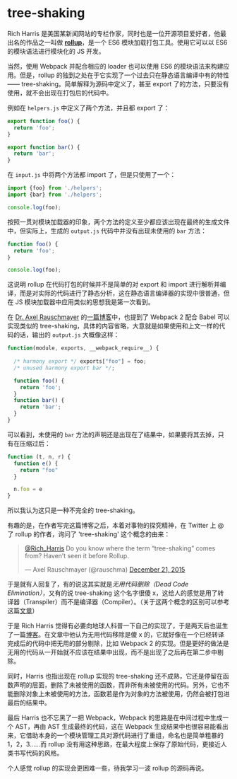 # tree-shaking

Rich Harris 是美国某新闻网站的专栏作家，同时也是一位开源项目爱好者，他最出名的作品之一叫做 **[rollup](https://github.com/rollup/rollup)**，是一个 ES6 模块加载打包工具。使用它可以以 ES6 的模块语法进行模块化的 JS 开发。

当然，使用 Webpack 并配合相应的 loader 也可以使用 ES6 的模块语法来构建应用。但是，rollup 的独到之处在于它实现了一个过去只在静态语言编译中有的特性—— tree-shaking。简单解释为源码中定义了，甚至 export 了的方法，只要没有使用，就不会出现在打包后的代码中。

例如在 `helpers.js` 中定义了两个方法，并且都 export 了：

```javascript
export function foo() {
  return 'foo';
}

export function bar() {
  return 'bar';
}
```

在 `input.js` 中将两个方法都 import 了，但是只使用了一个：

```javascript
import {foo} from './helpers';
import {bar} from './helpers';

console.log(foo);
```

按照一贯对模块加载器的印象，两个方法的定义至少都应该出现在最终的生成文件中，但实际上，生成的 `output.js` 代码中并没有出现未使用的 `bar` 方法：

```javascript
function foo() {
  return 'foo';
}

console.log(foo);
```

这说明 rollup 在代码打包的时候并不是简单的对 export 和 import 进行解析并编译，而是对实际的代码进行了静态分析，这在静态语言编译器的实现中很普通，但在 JS 模块加载器中应用类似的思想我是第一次看到。

在 [Dr. Axel Rauschmayer](http://rauschma.de/) 的[一篇博客](http://www.2ality.com/2015/12/webpack-tree-shaking.html)中，也提到了 Webpack 2 配合 Babel 可以实现类似的 tree-shaking，具体的内容省略，大意就是如果使用和上文一样的代码的话，输出的 `output.js` 大概像这样：

```javascript
function(module, exports, __webpack_require__) {
    
  /* harmony export */ exports["foo"] = foo;
  /* unused harmony export bar */;

  function foo() {
    return 'foo';
  }
  function bar() {
    return 'bar';
  }
}
```

可以看到，未使用的 `bar` 方法的声明还是出现在了结果中，如果要将其去掉，只有在压缩过后：

```javascript
function (t, n, r) {
  function e() {
    return "foo"
  }

  n.foo = e
}
```

所以我认为这只是一种不完全的 tree-shaking。

有趣的是，在作者写完这篇博客之后，本着对事物的探究精神，在 Twitter 上 @ 了 rollup 的作者，询问了 'tree-shaking' 这个概念的由来：

<blockquote class="twitter-tweet" data-lang="en"><p lang="en" dir="ltr"><a href="https://twitter.com/Rich_Harris">@Rich_Harris</a> Do you know where the term “tree-shaking” comes from? Haven’t seen it before Rollup.</p>&mdash; Axel Rauschmayer (@rauschma) <a href="https://twitter.com/rauschma/status/678835068165595136">December 21, 2015</a></blockquote>
<script async src="//platform.twitter.com/widgets.js" charset="utf-8"></script>

于是就有人回复了，有的说这其实就是*无用代码删除（Dead Code Elimination）*，又有的说 tree-shaking 这个名字很傻 x，这给人的感觉是用了转译器（Transpiler）而不是编译器（Compiler）。（关于这两个概念的区别可以参考这篇[文章](https://www.stevefenton.co.uk/2012/11/compiling-vs-transpiling/)）

于是 Rich Harris 觉得有必要向地球人科普一下自己的实现了，于是两天后也诞生了一篇[博客](https://medium.com/@Rich_Harris/tree-shaking-versus-dead-code-elimination-d3765df85c80#.p4izirx8z)。在文章中他认为无用代码移除是傻 x 的，它就好像在一个已经转译完成后的代码中把无用的部分剔除，比如 Webpack 2 的实现。但是更好的做法是无用的代码从一开始就不应该在结果中出现，而不是出现了之后再在第二步中剔除。

同时，Harris 也指出现在 rollup 实现的 tree-shaking 还不成熟，它还是停留在函数声明的层面，删除了未被使用的函数，而非所有未被使用的代码。另外，它也不能删除对象上未被使用的方法，函数若是作为对象的方法被使用，仍然会被打包进最后的结果中。

最后 Harris 也不忘黑了一把 Webpack，Webpack 的思路是在中间过程中生成一个 AST，再由 AST 生成最终的代码，这在 Webpack 生成结果中也很容易能看出来，它借助本身的一个模块管理工具对源代码进行了重组，命名也是简单粗暴的1，2，3......而 rollup 没有用这种思路，在最大程度上保存了原始代码，更接近人类书写代码的风格。

个人感觉 rollup 的实现会更困难一些，待我学习一波 rollup 的源码再说。